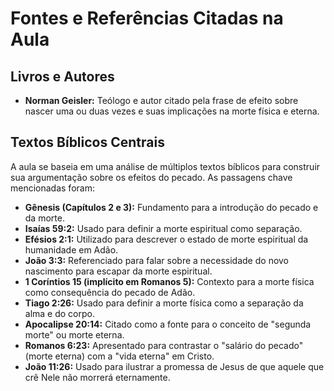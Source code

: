 # Fontes e Referências Citadas na Aula

## Livros e Autores

*   **Norman Geisler:** Teólogo e autor citado pela frase de efeito sobre nascer uma ou duas vezes e suas implicações na morte física e eterna.

## Textos Bíblicos Centrais

A aula se baseia em uma análise de múltiplos textos bíblicos para construir sua argumentação sobre os efeitos do pecado. As passagens chave mencionadas foram:

*   **Gênesis (Capítulos 2 e 3):** Fundamento para a introdução do pecado e da morte.
*   **Isaías 59:2:** Usado para definir a morte espiritual como separação.
*   **Efésios 2:1:** Utilizado para descrever o estado de morte espiritual da humanidade em Adão.
*   **João 3:3:** Referenciado para falar sobre a necessidade do novo nascimento para escapar da morte espiritual.
*   **1 Coríntios 15 (implícito em Romanos 5):** Contexto para a morte física como consequência do pecado de Adão.
*   **Tiago 2:26:** Usado para definir a morte física como a separação da alma e do corpo.
*   **Apocalipse 20:14:** Citado como a fonte para o conceito de "segunda morte" ou morte eterna.
*   **Romanos 6:23:** Apresentado para contrastar o "salário do pecado" (morte eterna) com a "vida eterna" em Cristo.
*   **João 11:26:** Usado para ilustrar a promessa de Jesus de que aquele que crê Nele não morrerá eternamente. 